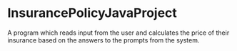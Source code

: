 # InsurancePolicyJavaProject
A program which reads input from the user and calculates the price of their insurance based on the answers to the prompts from the system. 
